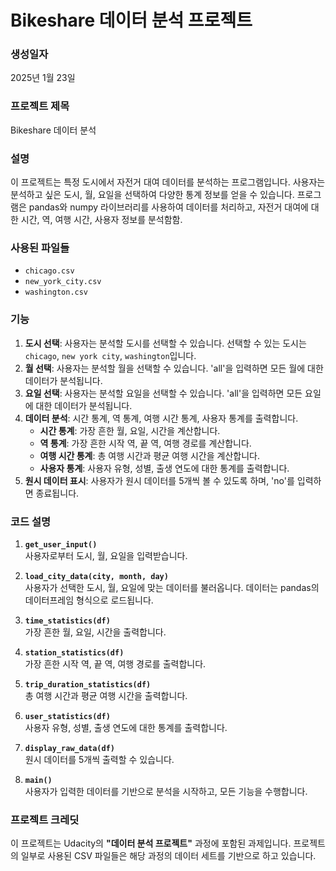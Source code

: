 # Bikeshare 데이터 분석 프로젝트

### 생성일자
2025년 1월 23일

### 프로젝트 제목
Bikeshare 데이터 분석

### 설명
이 프로젝트는 특정 도시에서 자전거 대여 데이터를 분석하는 프로그램입니다. 
사용자는 분석하고 싶은 도시, 월, 요일을 선택하여 다양한 통계 정보를 얻을 수 있습니다. 프로그램은 pandas와 numpy 라이브러리를 사용하여 데이터를 처리하고, 자전거 대여에 대한 시간, 역, 여행 시간, 사용자 정보를 분석함함.

### 사용된 파일들
- `chicago.csv`
- `new_york_city.csv`
- `washington.csv`

### 기능
1. **도시 선택**: 사용자는 분석할 도시를 선택할 수 있습니다. 선택할 수 있는 도시는 `chicago`, `new york city`, `washington`입니다.
2. **월 선택**: 사용자는 분석할 월을 선택할 수 있습니다. 'all'을 입력하면 모든 월에 대한 데이터가 분석됩니다.
3. **요일 선택**: 사용자는 분석할 요일을 선택할 수 있습니다. 'all'을 입력하면 모든 요일에 대한 데이터가 분석됩니다.
4. **데이터 분석**: 시간 통계, 역 통계, 여행 시간 통계, 사용자 통계를 출력합니다.
   - **시간 통계**: 가장 흔한 월, 요일, 시간을 계산합니다.
   - **역 통계**: 가장 흔한 시작 역, 끝 역, 여행 경로를 계산합니다.
   - **여행 시간 통계**: 총 여행 시간과 평균 여행 시간을 계산합니다.
   - **사용자 통계**: 사용자 유형, 성별, 출생 연도에 대한 통계를 출력합니다.
5. **원시 데이터 표시**: 사용자가 원시 데이터를 5개씩 볼 수 있도록 하며, 'no'를 입력하면 종료됩니다.

### 코드 설명
1. **`get_user_input()`**  
사용자로부터 도시, 월, 요일을 입력받습니다.

2. **`load_city_data(city, month, day)`**  
사용자가 선택한 도시, 월, 요일에 맞는 데이터를 불러옵니다. 데이터는 pandas의 데이터프레임 형식으로 로드됩니다.

3. **`time_statistics(df)`**  
가장 흔한 월, 요일, 시간을 출력합니다.

4. **`station_statistics(df)`**  
가장 흔한 시작 역, 끝 역, 여행 경로를 출력합니다.

5. **`trip_duration_statistics(df)`**  
총 여행 시간과 평균 여행 시간을 출력합니다.

6. **`user_statistics(df)`**  
사용자 유형, 성별, 출생 연도에 대한 통계를 출력합니다.

7. **`display_raw_data(df)`**  
원시 데이터를 5개씩 출력할 수 있습니다.

8. **`main()`**  
사용자가 입력한 데이터를 기반으로 분석을 시작하고, 모든 기능을 수행합니다.

### 프로젝트 크레딧
이 프로젝트는 Udacity의 **"데이터 분석 프로젝트"** 과정에 포함된 과제입니다. 프로젝트의 일부로 사용된 CSV 파일들은 해당 과정의 데이터 세트를 기반으로 하고 있습니다.
